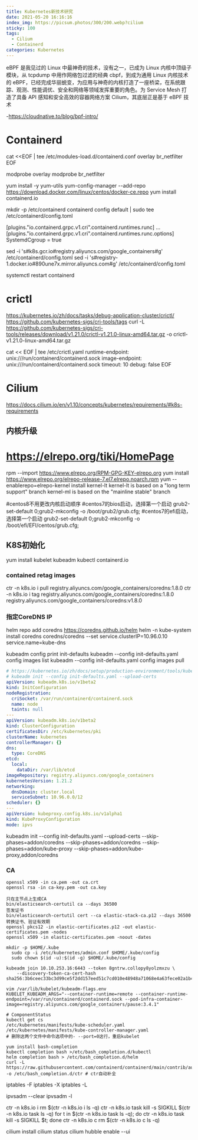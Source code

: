 ```yaml
---
title: Kubernetes新技术研究
date: 2021-05-20 16:16:16
index_img: https://picsum.photos/300/200.webp?cilium
sticky: 100
tags:
  - Cilium
  - Containerd
categories: Kubernetes
---
```


eBPF 是我见过的 Linux 中最神奇的技术，没有之一，已成为 Linux 内核中顶级子模块，从 tcpdump 中用作网络包过滤的经典 cbpf，到成为通用 Linux 内核技术的 eBPF，已经完成华丽蜕变，为应用与神奇的内核打造了一座桥梁，在系统跟踪、观测、性能调优、安全和网络等领域发挥重要的角色。为 Service Mesh 打造了具备 API 感知和安全高效的容器网络方案 Cilium，其底层正是基于 eBPF 技术

-https://cloudnative.to/blog/bpf-intro/

<!-- more -->

# Containerd
cat <<EOF | tee /etc/modules-load.d/containerd.conf
overlay
br_netfilter
EOF

modprobe overlay
modprobe br_netfilter

yum install -y yum-utils
yum-config-manager --add-repo https://download.docker.com/linux/centos/docker-ce.repo
yum install containerd.io

mkdir -p /etc/containerd
containerd config default | sudo tee /etc/containerd/config.toml

[plugins."io.containerd.grpc.v1.cri".containerd.runtimes.runc]
  ...
  [plugins."io.containerd.grpc.v1.cri".containerd.runtimes.runc.options]
    SystemdCgroup = true

sed -i 's#k8s.gcr.io#registry.aliyuncs.com/google_containers#g' /etc/containerd/config.toml
sed -i 's#registry-1.docker.io#890une7x.mirror.aliyuncs.com#g' /etc/containerd/config.toml

systemctl restart containerd

# crictl 
https://kubernetes.io/zh/docs/tasks/debug-application-cluster/crictl/
https://github.com/kubernetes-sigs/cri-tools/tags
curl -L https://github.com/kubernetes-sigs/cri-tools/releases/download/v1.21.0/crictl-v1.21.0-linux-amd64.tar.gz -o crictl-v1.21.0-linux-amd64.tar.gz

cat << EOF | tee /etc/crictl.yaml
runtime-endpoint: unix:///run/containerd/containerd.sock
image-endpoint: unix:///run/containerd/containerd.sock
timeout: 10
debug: false
EOF

# Cilium
https://docs.cilium.io/en/v1.10/concepts/kubernetes/requirements/#k8s-requirements

## 内核升级
# https://elrepo.org/tiki/HomePage
rpm --import https://www.elrepo.org/RPM-GPG-KEY-elrepo.org
yum install https://www.elrepo.org/elrepo-release-7.el7.elrepo.noarch.rpm
yum --enablerepo=elrepo-kernel install kernel-lt
kernel-lt is based on a "long term support" branch
kernel-ml is based on the "mainline stable" branch

#centos8不用更改内核启动顺序
#centos7的bios启动，选择第一个启动
grub2-set-default 0;grub2-mkconfig -o /boot/grub2/grub.cfg;
#centos7的efi启动，选择第一个启动
grub2-set-default 0;grub2-mkconfig -o /boot/efi/EFI/centos/grub.cfg;

## K8S初始化
yum install kubelet kubeadm kubectl containerd.io

### contained retag images
ctr -n k8s.io i pull registry.aliyuncs.com/google_containers/coredns:1.8.0
ctr -n k8s.io i tag registry.aliyuncs.com/google_containers/coredns:1.8.0 registry.aliyuncs.com/google_containers/coredns:v1.8.0

### 指定CoreDNS IP
helm repo add coredns https://coredns.github.io/helm
helm -n kube-system install coredns coredns/coredns --set service.clusterIP=10.96.0.10 service.name=kube-dns

kubeadm config print init-defaults
kubeadm --config init-defaults.yaml config images list
kubeadm --config init-defaults.yaml config images pull
```yaml
# https://kubernetes.io/zh/docs/setup/production-environment/tools/kubeadm/control-plane-flags/
# kubeadm init --config init-defaults.yaml --upload-certs
apiVersion: kubeadm.k8s.io/v1beta2
kind: InitConfiguration
nodeRegistration:
  criSocket: /var/run/containerd/containerd.sock
  name: node
  taints: null
---
apiVersion: kubeadm.k8s.io/v1beta2
kind: ClusterConfiguration
certificatesDir: /etc/kubernetes/pki
clusterName: kubernetes
controllerManager: {}
dns:
  type: CoreDNS
etcd:
  local:
    dataDir: /var/lib/etcd
imageRepository: registry.aliyuncs.com/google_containers
kubernetesVersion: 1.21.2
networking:
  dnsDomain: cluster.local
  serviceSubnet: 10.96.0.0/12
scheduler: {}
---
apiVersion: kubeproxy.config.k8s.io/v1alpha1
kind: KubeProxyConfiguration
mode: ipvs
```

kubeadm init --config init-defaults.yaml --upload-certs --skip-phases=addon/coredns
--skip-phases=addon/coredns
--skip-phases=addon/kube-proxy
--skip-phases=addon/kube-proxy,addon/coredns

### CA
```shell
openssl x509 -in ca.pem -out ca.crt
openssl rsa -in ca-key.pem -out ca.key

只在主节点上生成CA
bin/elasticsearch-certutil ca --days 36500
签发证书
bin/elasticsearch-certutil cert --ca elastic-stack-ca.p12 --days 36500
转换证书、验证有效期
openssl pkcs12 -in elastic-certificates.p12 -out elastic-certificates.pem -nodes
openssl x509 -in elastic-certificates.pem -noout -dates

mkdir -p $HOME/.kube
  sudo cp -i /etc/kubernetes/admin.conf $HOME/.kube/config
  sudo chown $(id -u):$(id -g) $HOME/.kube/config

kubeadm join 10.10.253.16:6443 --token 8gntrw.collopy8yolzmxzu \
	--discovery-token-ca-cert-hash sha256:3b6ceec33bc3d99ce5f2dd157eed51c7cd010e48948a71068e4a63fece02a1b4

vim /var/lib/kubelet/kubeadm-flags.env
KUBELET_KUBEADM_ARGS="--container-runtime=remote --container-runtime-endpoint=/var/run/containerd/containerd.sock --pod-infra-container-image=registry.aliyuncs.com/google_containers/pause:3.4.1"

# ComponentStatus
kubectl get cs
/etc/kubernetes/manifests/kube-scheduler.yaml
/etc/kubernetes/manifests/kube-controller-manager.yaml
# 删除这两个文件中命令选项中的- --port=0这行，重启kubelet

yum install bash-completion
kubectl completion bash >/etc/bash_completion.d/kubectl
helm completion bash > /etc/bash_completion.d/helm
curl -L https://raw.githubusercontent.com/containerd/containerd/main/contrib/autocomplete/ctr -o /etc/bash_completion.d/ctr # ctr自动补全
```


iptables -F
iptables -X
iptables -L

ipvsadm --clear
ipvsadm -l

ctr -n k8s.io i rm $(ctr -n k8s.io i ls -q)
ctr -n k8s.io task kill -s SIGKILL $(ctr -n k8s.io task ls -q)
for t in $(ctr -n k8s.io task ls -q); do ctr -n k8s.io task kill -s SIGKILL $t; done
ctr -n k8s.io c rm $(ctr -n k8s.io c ls -q)


cilium install
cilium status
cilium hubble enable --ui